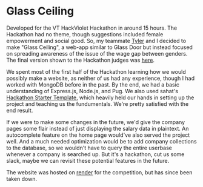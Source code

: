 Glass Ceiling
=======================
Developed for the VT HackViolet Hackathon in around 15 hours. The Hackathon had no theme, though suggestions included female empowerment and social good. So, my teammate [Tyler](https://github.com/tylerlusczek) and I decided to make "Glass Ceiling", a web-app similar to Glass Door but instead focused on spreading awareness of the issue of the wage gap between genders. The final version shown to the Hackathon judges was [here](https://github.com/Krevace/glass-ceiling/tree/25ecc3adcde4344df70b203394ba26a76d0dcaba).

We spent most of the first half of the Hackathon learning how we would possibly make a website, as neither of us had any experience, though I had worked with MongoDB before in the past. By the end, we had a basic understanding of Express.js, Node.js, and Pug. We also used sahat's [Hackathon Starter Template](https://github.com/sahat/hackathon-starter), which heavily held our hands in setting up the project and teaching us the fundumentals. We're pretty satisfied with the end result.

If we were to make some changes in the future, we'd give the company pages some flair instead of just displaying the salary data in plaintext. An autocomplete feature on the home page would've also served the project well. And a much needed optimization would be to add company collections to the database, so we wouldn't have to query the entire userbase whenever a company is searched up. But it's a hackathon, cut us some slack,  maybe we can revisit these potential features in the future.

The website was hosted on [render](https://render.com) for the competition, but has since been taken down.
